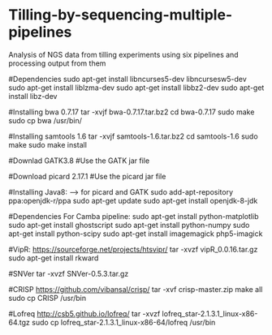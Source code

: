 # Tilling-by-sequencing-multiple-pipelines
Analysis of NGS data from tilling experiments using six pipelines and processing output from them

#Dependencies
sudo apt-get install libncurses5-dev libncursesw5-dev
sudo apt-get install liblzma-dev
sudo apt-get install libbz2-dev
sudo apt-get install libz-dev

#Installing bwa 0.7.17
	tar -xvjf bwa-0.7.17.tar.bz2
	cd bwa-0.7.17
	sudo make
	sudo cp bwa /usr/bin/

#Installing samtools 1.6
	tar -xvjf samtools-1.6.tar.bz2
	cd samtools-1.6
	sudo make
	sudo make install

#Downlad GATK3.8
	#Use the GATK jar file
		
#Download picard 2.17.1
	#Use the picard jar file

#Installing Java8: --> for picard and GATK
	sudo add-apt-repository ppa:openjdk-r/ppa
	sudo apt-get update 
	sudo apt-get install openjdk-8-jdk

#Dependencies For Camba pipeline:
  sudo apt-get install python-matplotlib
	sudo apt-get install ghostscript
	sudo apt-get install python-numpy
	sudo apt-get install python-scipy
	sudo apt-get install imagemagick php5-imagick
  
#VipR:
	https://sourceforge.net/projects/htsvipr/
	tar -xvzf vipR_0.0.16.tar.gz
  sudo apt-get install rkward
  
#SNVer
	tar -xvzf SNVer-0.5.3.tar.gz

#CRISP
	https://github.com/vibansal/crisp/
	tar -xvf crisp-master.zip
	make all
	sudo cp CRISP /usr/bin
  
#Lofreq
	http://csb5.github.io/lofreq/
	tar -xvzf lofreq_star-2.1.3.1_linux-x86-64.tgz
	sudo cp lofreq_star-2.1.3.1_linux-x86-64/lofreq /usr/bin
  
